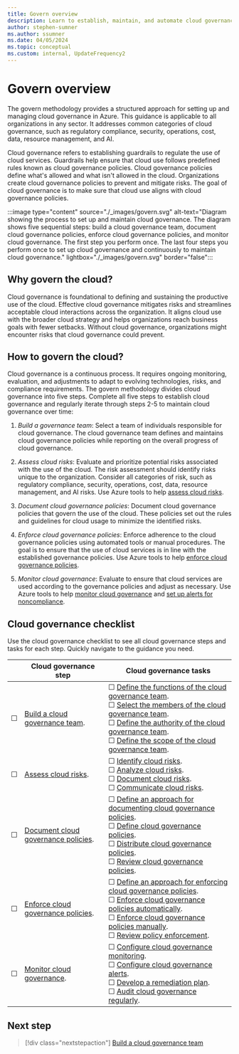 ```yaml
---
title: Govern overview
description: Learn to establish, maintain, and automate cloud governance in Azure. Mitigate risks and streamline cloud use.
author: stephen-sumner
ms.author: ssumner
ms.date: 04/05/2024
ms.topic: conceptual
ms.custom: internal, UpdateFrequency2
---
```


# Govern overview

The govern methodology provides a structured approach for setting up and managing cloud governance in Azure. This guidance is applicable to all organizations in any sector. It addresses common categories of cloud governance, such as regulatory compliance, security, operations, cost, data, resource management, and AI.

Cloud governance refers to establishing guardrails to regulate the use of cloud services. Guardrails help ensure that cloud use follows predefined rules known as cloud governance policies. Cloud governance policies define what's allowed and what isn't allowed in the cloud. Organizations create cloud governance policies to prevent and mitigate risks. The goal of cloud governance is to make sure that cloud use aligns with cloud governance policies.

:::image type="content" source="./_images/govern.svg" alt-text="Diagram showing the process to set up and maintain cloud governance. The diagram shows five sequential steps: build a cloud governance team, document cloud governance policies, enforce cloud governance policies, and monitor cloud governance. The first step you perform once. The last four steps you perform once to set up cloud governance and continuously to maintain cloud governance." lightbox="./_images/govern.svg" border="false":::

## Why govern the cloud?

Cloud governance is foundational to defining and sustaining the productive use of the cloud. Effective cloud governance mitigates risks and streamlines acceptable cloud interactions across the organization. It aligns cloud use with the broader cloud strategy and helps organizations reach business goals with fewer setbacks. Without cloud governance, organizations might encounter risks that cloud governance could prevent.

## How to govern the cloud?

Cloud governance is a continuous process. It requires ongoing monitoring, evaluation, and adjustments to adapt to evolving technologies, risks, and compliance requirements. The govern methodology divides cloud governance into five steps. Complete all five steps to establish cloud governance and regularly iterate through steps 2-5 to maintain cloud governance over time:

1. *Build a governance team*: Select a team of individuals responsible for cloud governance. The cloud governance team defines and maintains cloud governance policies while reporting on the overall progress of cloud governance.

2. *Assess cloud risks*: Evaluate and prioritize potential risks associated with the use of the cloud. The risk assessment should identify risks unique to the organization. Consider all categories of risk, such as regulatory compliance, security, operations, cost, data, resource management, and AI risks. Use Azure tools to help [assess cloud risks](./assess-cloud-risks.md#azure-facilitation-identifying-cloud-risks).

3. *Document cloud governance policies*: Document cloud governance policies that govern the use of the cloud. These policies set out the rules and guidelines for cloud usage to minimize the identified risks.

4. *Enforce cloud governance policies*: Enforce adherence to the cloud governance policies using automated tools or manual procedures. The goal is to ensure that the use of cloud services is in line with the established governance policies. Use Azure tools to help [enforce cloud governance policies](./enforce-cloud-governance-policies.md#azure-facilitation-enforcing-cloud-governance-policies-automatically).

5. *Monitor cloud governance*: Evaluate to ensure that cloud services are used according to the governance policies and adjust as necessary. Use Azure tools to help [monitor cloud governance](./monitor-cloud-governance.md#azure-facilitation-configuring-cloud-governance-monitoring) and [set up alerts for noncompliance](./monitor-cloud-governance.md#azure-facilitation-configuring-cloud-governance-alerts).

## Cloud governance checklist

Use the cloud governance checklist to see all cloud governance steps and tasks for each step. Quickly navigate to the guidance you need.

| &nbsp; | Cloud governance step | Cloud governance tasks |
|---|---|---|
|&#9744; | [Build a cloud governance team](build-cloud-governance-team.md). | &#9744; [Define the functions of the cloud governance team](build-cloud-governance-team.md#define-the-functions-of-the-cloud-governance-team). <br> &#9744; [Select the members of the cloud governance team](build-cloud-governance-team.md#select-the-members-of-the-cloud-governance-team). <br> &#9744; [Define the authority of the cloud governance team](build-cloud-governance-team.md#define-the-authority-of-the-cloud-governance-team). <br> &#9744; [Define the scope of the cloud governance team](build-cloud-governance-team.md#define-the-scope-of-the-cloud-governance-team). |
|&#9744; | [Assess cloud risks](./assess-cloud-risks.md). | &#9744; [Identify cloud risks](assess-cloud-risks.md#identify-cloud-risks). <br> &#9744; [Analyze cloud risks](assess-cloud-risks.md#analyze-cloud-risks). <br> &#9744; [Document cloud risks](assess-cloud-risks.md#document-cloud-risks). <br> &#9744; [Communicate cloud risks](assess-cloud-risks.md#communicate-cloud-risks). |
|&#9744; | [Document cloud governance policies](document-cloud-governance-policies.md). | &#9744; [Define an approach for documenting cloud governance policies](document-cloud-governance-policies.md#define-an-approach-for-documenting-cloud-governance-policies). <br> &#9744; [Define cloud governance policies](document-cloud-governance-policies.md#define-cloud-governance-policies). <br> &#9744; [Distribute cloud governance policies](document-cloud-governance-policies.md#distribute-cloud-governance-policies). <br> &#9744; [Review cloud governance policies](document-cloud-governance-policies.md#review-cloud-governance-policies). |
|&#9744; | [Enforce cloud governance policies](enforce-cloud-governance-policies.md). | &#9744; [Define an approach for enforcing cloud governance policies](enforce-cloud-governance-policies.md#define-an-approach-for-enforcing-cloud-governance-policies). <br> &#9744; [Enforce cloud governance policies automatically](enforce-cloud-governance-policies.md#enforce-cloud-governance-policies-automatically). <br> &#9744; [Enforce cloud governance policies manually](enforce-cloud-governance-policies.md#enforce-cloud-governance-policies-manually). <br> &#9744; [Review policy enforcement](enforce-cloud-governance-policies.md#review-policy-enforcement). |
|&#9744; | [Monitor cloud governance](monitor-cloud-governance.md). | &#9744; [Configure cloud governance monitoring](monitor-cloud-governance.md#configure-cloud-governance-monitoring). <br> &#9744; [Configure cloud governance alerts](monitor-cloud-governance.md#configure-cloud-governance-alerts). <br> &#9744; [Develop a remediation plan](monitor-cloud-governance.md#develop-a-remediation-plan). <br> &#9744; [Audit cloud governance regularly](monitor-cloud-governance.md#audit-cloud-governance-regularly). |

## Next step

> [!div class="nextstepaction"]
> [Build a cloud governance team](build-cloud-governance-team.md)
